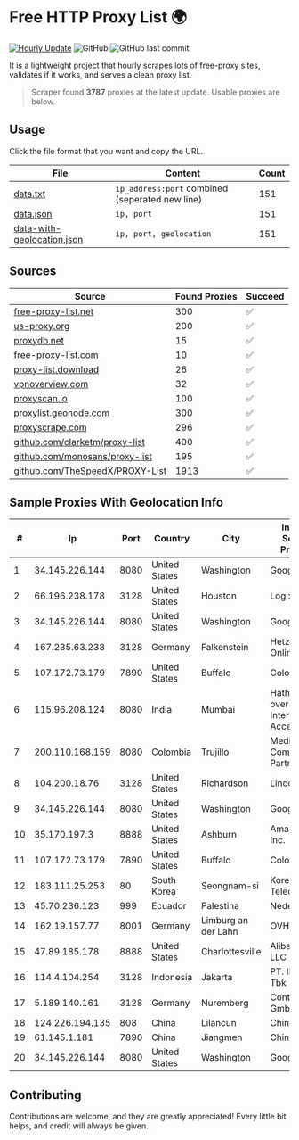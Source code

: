 
# Free HTTP Proxy List 🌍

[![Hourly Update](https://github.com/mertguvencli/http-proxy-list/actions/workflows/main.yml/badge.svg?branch=main)](https://github.com/mertguvencli/http-proxy-list/actions/workflows/main.yml)
![GitHub](https://img.shields.io/github/license/mertguvencli/http-proxy-list)
![GitHub last commit](https://img.shields.io/github/last-commit/mertguvencli/http-proxy-list)

It is a lightweight project that hourly scrapes lots of free-proxy sites, validates if it works, and serves a clean proxy list.


> Scraper found **3787** proxies at the latest update. Usable proxies are below.

## Usage

Click the file format that you want and copy the URL.


|File|Content|Count|
|----|-------|-----|
|[data.txt](https://raw.githubusercontent.com/mertguvencli/http-proxy-list/main/proxy-list/data.txt)|`ip_address:port` combined (seperated new line)|151|
|[data.json](https://raw.githubusercontent.com/mertguvencli/http-proxy-list/main/proxy-list/data.json)|`ip, port`|151|
|[data-with-geolocation.json](https://raw.githubusercontent.com/mertguvencli/http-proxy-list/main/proxy-list/data-with-geolocation.json)|`ip, port, geolocation`|151|

## Sources

|Source|Found Proxies|Succeed|
|------|-------------|-------|
|[free-proxy-list.net](https://free-proxy-list.net)|300|✅|
|[us-proxy.org](https://www.us-proxy.org)|200|✅|
|[proxydb.net](http://proxydb.net)|15|✅|
|[free-proxy-list.com](https://free-proxy-list.com/?page=&port=&type%5B%5D=http&type%5B%5D=https&up_time=0&search=Search)|10|✅|
|[proxy-list.download](https://www.proxy-list.download/HTTP)|26|✅|
|[vpnoverview.com](https://vpnoverview.com/privacy/anonymous-browsing/free-proxy-servers)|32|✅|
|[proxyscan.io](https://www.proxyscan.io)|100|✅|
|[proxylist.geonode.com](https://proxylist.geonode.com/api/proxy-list?limit=300&page=1&sort_by=lastChecked&sort_type=desc&protocols=http,https)|300|✅|
|[proxyscrape.com](https://api.proxyscrape.com/v2/?request=displayproxies&protocol=http&timeout=10000&country=all&ssl=all&anonymity=all)|296|✅|
|[github.com/clarketm/proxy-list](https://raw.githubusercontent.com/clarketm/proxy-list/master/proxy-list-raw.txt)|400|✅|
|[github.com/monosans/proxy-list](https://raw.githubusercontent.com/monosans/proxy-list/main/proxies/http.txt)|195|✅|
|[github.com/TheSpeedX/PROXY-List](https://raw.githubusercontent.com/TheSpeedX/PROXY-List/master/http.txt)|1913|✅|


## Sample Proxies With Geolocation Info

|#|Ip|Port|Country|City|Internet Service Provider|
|-|--|----|-------|----|-------------------------|
|1|34.145.226.144|8080|United States|Washington|Google LLC|
|2|66.196.238.178|3128|United States|Houston|Logix|
|3|34.145.226.144|8080|United States|Washington|Google LLC|
|4|167.235.63.238|3128|Germany|Falkenstein|Hetzner Online GmbH|
|5|107.172.73.179|7890|United States|Buffalo|ColoCrossing|
|6|115.96.208.124|8080|India|Mumbai|Hathway IP over Cable Internet Access|
|7|200.110.168.159|8080|Colombia|Trujillo|Media Commerce Partners S.A|
|8|104.200.18.76|3128|United States|Richardson|Linode, LLC|
|9|34.145.226.144|8080|United States|Washington|Google LLC|
|10|35.170.197.3|8888|United States|Ashburn|Amazon.com, Inc.|
|11|107.172.73.179|7890|United States|Buffalo|ColoCrossing|
|12|183.111.25.253|80|South Korea|Seongnam-si|Korea Telecom|
|13|45.70.236.123|999|Ecuador|Palestina|Nedetel S.A.|
|14|162.19.157.77|8001|Germany|Limburg an der Lahn|OVH SAS|
|15|47.89.185.178|8888|United States|Charlottesville|Alibaba.com LLC|
|16|114.4.104.254|3128|Indonesia|Jakarta|PT. INDOSAT Tbk|
|17|5.189.140.161|3128|Germany|Nuremberg|Contabo GmbH|
|18|124.226.194.135|808|China|Lilancun|Chinanet|
|19|61.145.1.181|7890|China|Jiangmen|Chinanet|
|20|34.145.226.144|8080|United States|Washington|Google LLC|



## Contributing

Contributions are welcome, and they are greatly appreciated! Every
little bit helps, and credit will always be given.


